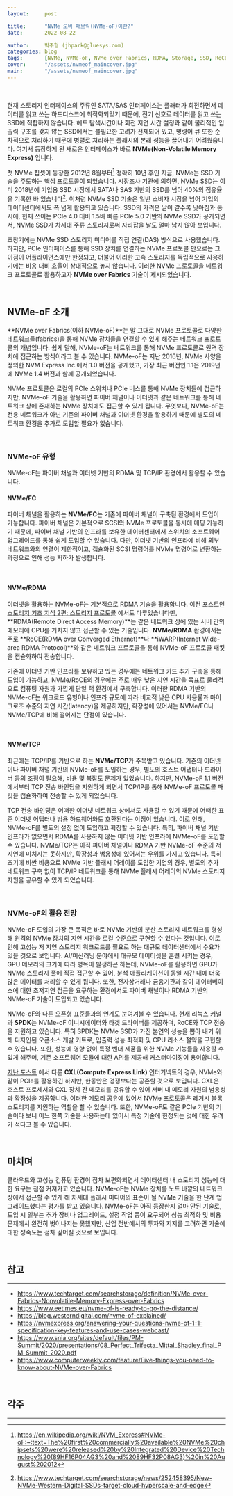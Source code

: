 ```yaml
---
layout:     post

title:      "NVMe 오버 패브릭(NVMe-oF)이란?"
date:       2022-08-22

author:     박주형 (jhpark@gluesys.com)
categories: blog
tags:       [NVMe, NVMe-oF, NVMe over Fabrics, RDMA, Storage, SSD, RoCE, iWARP, 파이버 채널, Fibre Channel, 이더넷, Ethernet, TCP]
cover:      "/assets/nvmeof_maincover.jpg"
main:       "/assets/nvmeof_maincover.jpg"
---
```


&nbsp;
  
현재 스토리지 인터페이스의 주류인 SATA/SAS 인터페이스는 플래터가 회전하면서 데이터를 읽고 쓰는 하드디스크에 최적화되었기 때문에, 전기 신호로 데이터를 읽고 쓰는 SSD에 적합하지 않습니다. 헤드 탐색시간이나 회전 지연 시간 설정과 같이 물리적인 입출력 구조를 갖지 않는 SSD에서는 불필요한 고려가 전제되어 있고, 명령어 큐 또한 순차적으로 처리하기 때문에 병렬로 처리하는 플래시의 본래 성능을 끌어내기 어려웠습니다. 여기서 등장하게 된 새로운 인터페이스가 바로 **NVMe(Non-Volatile Memory Express)** 입니다.  
  
첫 NVMe 칩셋이 등장한 2012년 8월부터[^1] 정확히 10년 후인 지금, NVMe는 SSD 기술을 주도하는 핵심 프로토콜이 되었습니다. 시장조사 기관에 의하면, NVMe SSD는 이미 2018년에 기업용 SSD 시장에서 SATA나 SAS 기반의 SSD를 넘어 40%의 점유율을 기록한 바 있습니다[^2]. 이처럼 NVMe SSD 기술은 일반 소비자 시장을 넘어 기업의 데이터센터에서도 폭 넓게 활용되고 있습니다. SSD의 가격은 날이 갈수록 낮아짐과 동시에, 현재 쓰이는 PCIe 4.0 대비 1.5배 빠른 PCIe 5.0 기반의 NVMe SSD가 공개되면서, NVMe SSD가 차세대 주류 스토리지로써 자리잡을 날도 얼마 남지 않아 보입니다.  
  
초창기에는 NVMe SSD 스토리지 미디어를 직접 연결(DAS) 방식으로 사용했습니다. 하지만, PCIe 인터페이스를 통해 SSD 장치를 연결하는 NVMe 프로토콜 만으로는 그 이점이 어플라이언스에만 한정되고, 더불어 이러한 고속 스토리지를 독립적으로 사용하기에는 비용 대비 효율이 상대적으로 높지 않습니다. 이러한 NVMe 프로토콜을 네트워크 프로토콜로 활용하고자 **NVMe over Fabrics** 기술이 제시되었습니다.  

&nbsp;

## NVMe-oF 소개
  
**NVMe over Fabrics(이하 NVMe-oF)**는 말 그대로 NVMe 프로토콜로 다양한 네트워크들(fabrics)을 통해 NVMe 장치들을 연결할 수 있게 해주는 네트워크 프로토콜의 개념입니다. 쉽게 말해, NVMe-oF는 네트워크를 통해 NVMe 프로토콜로 원격 장치에 접근하는 방식이라고 볼 수 있습니다. NVMe-oF는 지난 2016년, NVMe 사양을 정의한 NVM Express Inc.에서 1.0 버전을 공개했고, 가장 최근 버전인 1.1은 2019년에 NVMe 1.4 버전과 함께 공개되었습니다.  
  
NVMe 프로토콜은 로컬의 PCIe 스위치나 PCIe 버스를 통해 NVMe 장치들에 접근하지만, NVMe-oF 기술을 활용하면 파이버 채널이나 이더넷과 같은 네트워크를 통해 네트워크 상에 존재하는 NVMe 장치에도 접근할 수 있게 됩니다. 무엇보다, NVMe-oF는 전용 네트워크가 아닌 기존의 파이버 채널과 이더넷 환경을 활용하기 때문에 별도의 네트워크 환경을 추가로 도입할 필요가 없습니다.  
  
&nbsp;
  
### NVMe-oF 유형
  
NVMe-oF는 파이버 채널과 이더넷 기반의 RDMA 및 TCP/IP 환경에서 활용할 수 있습니다.  
  
#### NVMe/FC
  
파이버 채널을 활용하는 **NVMe/FC**는 기존에 파이버 채널이 구축된 환경에서 도입이 가능합니다. 파이버 채널은 기본적으로 SCSI와 NVMe 프로토콜을 동시에 매핑 가능하기 때문에, 파이버 채널 기반의 인프라를 보유한 데이터센터에서 스위치의 소프트웨어 업그레이드를 통해 쉽게 도입할 수 있습니다. 다만, 이더넷 기반의 인프라에 비해 외부 네트워크와의 연결이 제한적이고, 캡슐화된 SCSI 명령어를 NVMe 명령어로 변환하는 과정으로 인해 성능 저하가 발생합니다.  
  
&nbsp;

#### NVMe/RDMA
  
이더넷을 활용하는 NVMe-oF는 기본적으로 RDMA 기술을 활용합니다. 이전 포스트인 [스토리지 기초 지식 2편: 스토리지 프로토콜](https://tech.gluesys.com/blog/2019/12/17/storage_2_intro.html) 에서도 다루었습니다만, **RDMA(Remote Direct Access Memory)**는 같은 네트워크 상에 있는 서버 간의 메모리에 CPU를 거치지 않고 접근할 수 있는 기술입니다. **NVMe/RDMA** 환경에서는 주로 **RoCE(RDMA over Converged Ethernet)**나 **iWARP(Internet Wide-area RDMA Protocol)**와 같은 네트워크 프로토콜을 통해 NVMe-oF 프로토콜 패킷을 캡슐화하여 전송합니다.  
  
기존에 이더넷 기반 인프라를 보유하고 있는 경우에는 네트워크 카드 추가 구축을 통해 도입이 가능하고, NVMe/RoCE의 경우에는 주로 매우 낮은 지연 시간을 목표로 물리적으로 컴퓨팅 자원과 가깝게 단일 랙 환경에서 구축합니다. 이러한 RDMA 기반의 NVMe-oF는 워크로드 유형이나 인프라 규모에 따라 비교적 낮은 CPU 사용률과 마이크로초 수준의 지연 시간(latency)을 제공하지만, 확장성에 있어서는 NVMe/FC나 NVMe/TCP에 비해 떨어지는 단점이 있습니다.  
  
&nbsp;

#### NVMe/TCP
  
최근에는 TCP/IP를 기반으로 하는 **NVMe/TCP**가 주목받고 있습니다. 기존의 이더넷이나 파이버 채널 기반의 NVMe-oF를 도입하는 경우, 별도의 호스트 어댑터나 드라이버 등의 조정이 필요해, 비용 및 복잡도 문제가 있었습니다. 하지만, NVMe-oF 1.1 버전에서부터 TCP 전송 바인딩을 지원하게 되면서 TCP/IP를 통해 NVMe-oF 프로토콜 패킷을 캡슐화하여 전송할 수 있게 되었습니다.  
  
TCP 전송 바인딩은 어떠한 이더넷 네트워크 상에서도 사용할 수 있기 때문에 어떠한 표준 이더넷 어댑터나 범용 하드웨어와도 호환된다는 이점이 있습니다. 이로 인해, NVMe-oF를 별도의 설정 없이 도입하고 확장할 수 있습니다. 특히, 파이버 채널 기반 인프라가 없으면서 RDMA를 사용하지 않는 이더넷 기반 인프라에 NVMe-oF를 도입할 수 있습니다. NVMe/TCP는 아직 파이버 채널이나 RDMA 기반 NVMe-oF 수준의 저 지연에 미치지는 못하지만, 확장성과 범용성에 있어서는 우위를 가지고 있습니다. 특히 초기에 비싼 비용으로 NVMe 기반 플래시 어레이를 도입한 기업의 경우, 별도의 추가 네트워크 구축 없이 TCP/IP 네트워크를 통해 NVMe 플래시 어레이의 NVMe 스토리지 자원을 공유할 수 있게 되었습니다.  
  
&nbsp;

### NVMe-oF의 활용 전망
  
NVMe-oF 도입의 가장 큰 목적은 바로 NVMe 기반의 분산 스토리지 네트워크를 형성해 원격의 NVMe 장치의 지연 시간을 로컬 수준으로 구현할 수 있다는 것입니다. 이로 인해 고성능 저 지연 스토리지 워크로드를 필요로 하는 대규모 데이터센터에서 수요가 있을 것으로 보입니다. AI/머신러닝 분야에서 대규모 데이터셋을 훈련 시키는 경우, GPU 메모리의 크기에 따라 병목이 발생하곤 하는데, NVMe-oF를 활용하면 GPU가 NVMe 스토리지 풀에 직접 접근할 수 있어, 분석 애플리케이션이 동일 시간 내에 더욱 많은 데이터를 처리할 수 있게 됩니다. 또한, 전자상거래나 금융기관과 같이 데이터베이스에 대한 초저지연 접근을 요구하는 환경에서도 파이버 채널이나 RDMA 기반의 NVMe-oF 기술이 도입되고 있습니다.  
  
NVMe-oF와 다른 오픈형 표준들과의 연계도 눈여겨볼 수 있습니다. 현재 리눅스 커널과 **SPDK**는 NVMe-oF 이니시에이터와 타겟 드라이버를 제공하며, RoCE와 TCP 전송을 지원하고 있습니다. 특히 SPDK는 NVMe SSD가 가진 본연의 성능을 뽑아 내기 위해 디자인된 오픈소스 개발 키트로, 입출력 성능 최적화 및 CPU 리소스 절약을 구현할 수 있습니다. 또한, 성능에 영향 없이 특정 벤더 제품을 위한 NVMe 기능들을 사용할 수 있게 해주며, 기존 소프트웨어 모듈에 대한 API를 제공해 커스터마이징이 용이합니다.  
  
[지난 포스트](https://tech.gluesys.com/blog/2021/11/15/cxl_1.html) 에서 다룬 **CXL(Compute Express Link)** 인터커넥트의 경우, NVMe와 같이 PCIe를 활용하긴 하지만, 한동안은 경쟁보다는 공존할 것으로 보입니다. CXL은 호스트 프로세서와 CXL 장치 간 메모리를 공유할 수 있어 서버 내 메모리 자원의 범용성과 확장성을 제공합니다. 이러한 메모리 공유에 있어서 NVMe 프로토콜은 레거시 블록 스토리지를 지원하는 역할을 할 수 있습니다. 또한, NVMe-oF도 같은 PCIe 기반의 기술이다 보니 어느 한쪽 기술을 사용하는데 있어서 특정 기술에 한정되는 것에 대한 우려가 적다고 볼 수 있습니다.  
  
&nbsp;

## 마치며
  
클라우드와 고성능 컴퓨팅 환경이 점차 보편화되면서 데이터센터 내 스토리지 성능에 대한 요구는 점점 커져가고 있습니다. NVMe-oF는 NVMe 장치를 노드 바깥의 네트워크 상에서 접근할 수 있게 해 차세대 플래시 미디어의 표준이 될 NVMe 기술을 한 단계 업그레이드했다는 평가를 받고 있습니다. NVMe-oF는 아직 등장한지 얼마 안된 기술로, 도입 시 일부는 추가 장비나 업그레이드, 설정 작업 등이 요구되어 성능 최적화 및 비용 문제에서 완전히 벗어나지는 못했지만, 산업 전반에서의 투자와 지지를 고려하면 기술에 대한 성숙도는 점차 깊어질 것으로 보입니다.  


&nbsp;

## 참고

---

 * https://www.techtarget.com/searchstorage/definition/NVMe-over-Fabrics-Nonvolatile-Memory-Express-over-Fabrics
 * https://www.eetimes.eu/nvme-of-is-ready-to-go-the-distance/
 * https://blog.westerndigital.com/nvme-of-explained/
 * https://nvmexpress.org/answering-your-questions-nvme-of-1-1-specification-key-features-and-use-cases-webcast/
 * https://www.snia.org/sites/default/files/PM-Summit/2020/presentations/08_Perfect_Trifecta_Mittal_Shadley_final_PM_Summit_2020.pdf
 * https://www.computerweekly.com/feature/Five-things-you-need-to-know-about-NVMe-over-Fabrics

&nbsp;

## 각주

---

[^1]: https://en.wikipedia.org/wiki/NVM_Express#NVMe-oF:~:text=The%20first%20commercially%20available%20NVMe%20chipsets%20were%20released%20by%20Integrated%20Device%20Technology%20(89HF16P04AG3%20and%2089HF32P08AG3)%20in%20August%202012
[^2]:	https://www.techtarget.com/searchstorage/news/252458395/New-NVMe-Western-Digital-SSDs-target-cloud-hyperscale-and-edge 
  